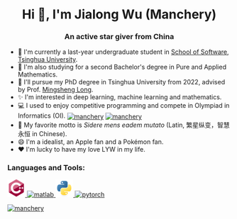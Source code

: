 <h1 align="center">Hi 👋, I'm Jialong Wu (Manchery)</h1>
<h3 align="center">An active star giver from China</h3>

- 🔭 I'm currently a last-year undergraduate student in [School of Software](https://www.thss.tsinghua.edu.cn/), [Tsinghua University](https://www.tsinghua.edu.cn/en/).
- 📘 I'm also studying for a second Bachelor's degree in Pure and Applied Mathematics.
- 🌱 I'll pursue my PhD degree in Tsinghua University from 2022, advised by Prof. [Mingsheng Long](http://ise.thss.tsinghua.edu.cn/~mlong/).
- ✨ I'm interested in deep learning, machine learning and mathematics.
- 💻 I used to enjoy competitive programming and compete in Olympiad in Informatics (OI). <a href="https://codeforces.com/profile/manchery" target="blank"><img align="center" src="https://raw.githubusercontent.com/rahuldkjain/github-profile-readme-generator/master/src/images/icons/Social/codeforces.svg" alt="manchery" height="24" width="32" /></a>
<a href="https://www.codechef.com/users/manchery" target="blank"><img align="center" src="https://cdn.jsdelivr.net/npm/simple-icons@3.1.0/icons/codechef.svg" alt="manchery" height="24" width="32" /></a>
- 📝 My favorite motto is *Sidere mens eadem mutato* (Latin, 繁星纵变，智慧永恒 in Chinese).
- 😄 I'm a idealist, an Apple fan and a Pokémon fan.
- ❤️ I'm lucky to have my love LYW in my life.

<h3 align="left">Languages and Tools:</h3>
<p align="left"> <a href="https://www.w3schools.com/cpp/" target="_blank" rel="noreferrer"> <img src="https://raw.githubusercontent.com/devicons/devicon/master/icons/cplusplus/cplusplus-original.svg" alt="cplusplus" width="40" height="40"/> </a> <a href="https://www.mathworks.com/" target="_blank" rel="noreferrer"> <img src="https://upload.wikimedia.org/wikipedia/commons/2/21/Matlab_Logo.png" alt="matlab" width="40" height="40"/> </a> <a href="https://www.python.org" target="_blank" rel="noreferrer"> <img src="https://raw.githubusercontent.com/devicons/devicon/master/icons/python/python-original.svg" alt="python" width="40" height="40"/> </a> <a href="https://pytorch.org/" target="_blank" rel="noreferrer"> <img src="https://www.vectorlogo.zone/logos/pytorch/pytorch-icon.svg" alt="pytorch" width="40" height="40"/> </a> </p>

<p align="left"> <a href="https://github.com/ryo-ma/github-profile-trophy"><img src="https://github-profile-trophy.vercel.app/?username=manchery&margin-w=5&row=1&column=7" alt="manchery" /></a> </p>

